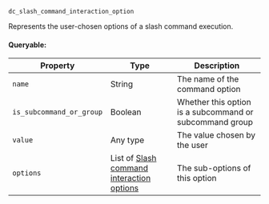 `dc_slash_command_interaction_option`

Represents the user-chosen options of a slash command execution.

#### Queryable:

| Property                 | Type                                                                                                  | Description                                             |
|--------------------------|-------------------------------------------------------------------------------------------------------|---------------------------------------------------------|
| `name`                   | String                                                                                                | The name of the command option                          |
| `is_subcommand_or_group` | Boolean                                                                                               | Whether this option is a subcommand or subcommand group |
| `value`                  | Any type                                                                                              | The value chosen by the user                            |
| `options`                | List of [Slash command interaction options](/values/interactions/slash-command-interaction-option.md) | The sub-options of this option                          |